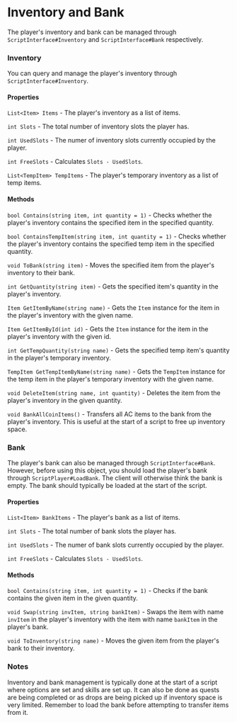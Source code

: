 Inventory and Bank
======

The player's inventory and bank can be managed through `ScriptInterface#Inventory` and `ScriptInterface#Bank` respectively.

### Inventory
You can query and manage the player's inventory through `ScriptInterface#Inventory`.

#### Properties
`List<Item> Items` - The player's inventory as a list of items.

`int Slots` - The total number of inventory slots the player has.

`int UsedSlots` - The numer of inventory slots currently occupied by the player.

`int FreeSlots` - Calculates `Slots - UsedSlots`.

`List<TempItem> TempItems` - The player's temporary inventory as a list of temp items.

#### Methods
`bool Contains(string item, int quantity = 1)` - Checks whether the player's inventory contains the specified item in the specified quantity.

`bool ContainsTempItem(string item, int quantity = 1)` - Checks whether the player's inventory contains the specified temp item in the specified quantity.

`void ToBank(string item)` - Moves the specified item from the player's inventory to their bank.

`int GetQuantity(string item)` - Gets the specified item's quantity in the player's inventory.

`Item GetItemByName(string name)` - Gets the `Item` instance for the item in the player's inventory with the given name.

`Item GetItemById(int id)` - Gets the `Item` instance for the item in the player's inventory with the given id.

`int GetTempQuantity(string name)` - Gets the specified temp item's quantity in the player's temporary inventory.

`TempItem GetTempItemByName(string name)` - Gets the `TempItem` instance for the temp item in the player's temporary inventory with the given name.

`void DeleteItem(string name, int quantity)` - Deletes the item from the player's inventory in the given quantity.

`void BankAllCoinItems()` - Transfers all AC items to the bank from the player's inventory. This is useful at the start of a script to free up inventory space.

### Bank
The player's bank can also be managed through `ScriptInterface#Bank`. However, before using this object, you should load the player's bank through `ScriptPlayer#LoadBank`. The client will otherwise think the bank is empty. The bank should typically be loaded at the start of the script.

#### Properties
`List<Item> BankItems` - The player's bank as a list of items.

`int Slots` - The total number of bank slots the player has.

`int UsedSlots` - The numer of bank slots currently occupied by the player.

`int FreeSlots` - Calculates `Slots - UsedSlots`.

#### Methods
`bool Contains(string item, int quantity = 1)` - Checks if the bank contains the given item in the given quantity.

`void Swap(string invItem, string bankItem)` - Swaps the item with name `invItem` in the player's inventory with the item with name `bankItem` in the player's bank.

`void ToInventory(string name)` - Moves the given item from the player's bank to their inventory.

### Notes
Inventory and bank management is typically done at the start of a script where options are set and skills are set up. It can also be done as quests are being completed or as drops are being picked up if inventory space is very limited. Remember to load the bank before attempting to transfer items from it.